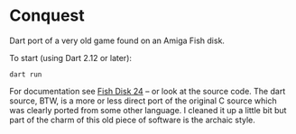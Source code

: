 Conquest
========

Dart port of a very old game found on an Amiga Fish disk.

To start (using Dart 2.12 or later):

    dart run

For documentation see [Fish Disk 24](https://aminet.net/package/misc/fish/fish-0024) – or look at the source code. The dart source, BTW, is a more or less direct port of the original C source which was clearly ported from some other language. I cleaned it up a little bit but part of the charm of this old piece of software is the archaic style.